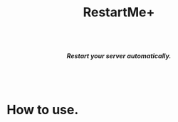 <h1 align='center'>RestartMe+</h1>
<br></br>
<h5 align='center'>Restart your server automatically.</h5>
<br></br>
<h1 align'left'>How to use.</h1>

